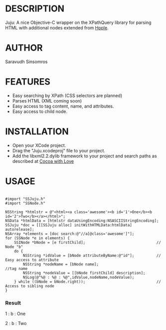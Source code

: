 # DESCRIPTION

Juju: A nice Objective-C wrapper on the XPathQuery library for parsing HTML with additional nodes extended from [Hpple](https://github.com/topfunky/hpple).

# AUTHOR

Saravudh Sinsomros

# FEATURES

* Easy searching by XPath (CSS selectors are planned)
* Parses HTML (XML coming soon)
* Easy access to tag content, name, and attributes.
* Easy access to child node. 

# INSTALLATION

* Open your XCode project.
* Drag the "Juju.xcodeproj" file to your project.
* Add the libxml2.2.dylib framework to your project and search paths as described at [Cocoa with Love](http://cocoawithlove.com/2008/10/using-libxml2-for-parsing-and-xpath.html)

# USAGE

<pre><code>
#import "SSJuju.h"
#import "SSNode.h"

NSString *htmlstr = @"&lt;html&gt;&lt;a class='awesome'&gt;&lt;b id='1'&gt;One&lt;/b&gt;&lt;b id='2'&gt;Two&lt;/b&gt;&lt;/a&gt;&lt;/html&gt;";
NSData *htmlData = [htmlstr dataUsingEncoding:NSASCIIStringEncoding];
SSJuju *doc = [[[SSJuju alloc] initWithHTMLData:htmlData] autorelease];
NSArray *elements = [doc search:@"//a[@class='awesome']"];
for (SSNode *e in elements) {
	SSINode *bNode = [e firstChild];								// Node "b"
	do {
		NSString *idValue = [bNode attributeByName:@"id"]; 			// Easy access to attribute
		NSString *nodeName = [bNode name];							//tag name
		NSString *nodeValue = [[bNode firstChild] description];
		NSLog(@"%@ : %@ : %@",idValue,nodeName,nodeValue);
	} while ((bNode = bNode.right));								// Access to sibling node
}
</code></pre>

### Result
1 : b : One

2 : b : Two
